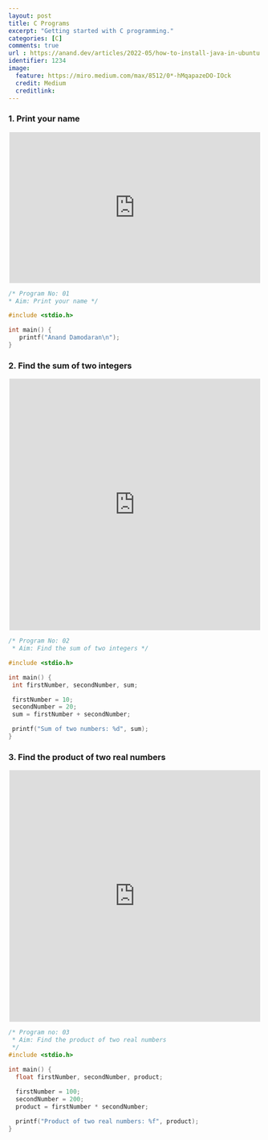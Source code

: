 ```yaml
---
layout: post
title: C Programs
excerpt: "Getting started with C programming."
categories: [C]
comments: true
url : https://anand.dev/articles/2022-05/how-to-install-java-in-ubuntu
identifier: 1234
image:
  feature: https://miro.medium.com/max/8512/0*-hMqapazeDO-IOck
  credit: Medium
  creditlink: 
---
```


### 1. Print your name

<div align="center">
    <embed src="https://www.mermaidchart.com/raw/c89a4b03-a5e4-42b3-84ca-3ceef18244f6?version=v0.1&theme=retro&format=svg" width="500" height="300"  type="image/svg+xml" />
</div>

``` c
/* Program No: 01
* Aim: Print your name */

#include <stdio.h>

int main() {
   printf("Anand Damodaran\n");
}
```

### 2. Find the sum of two integers

<div align="center">



<div align="center">
    <embed src="https://www.mermaidchart.com/raw/a40b31a3-96c4-492a-87b0-46ff0b6032ec?version=v0.1&theme=retro&format=svg " width="500" height="500"  type="image/svg+xml" />
</div>
 

</div>

``` c
/* Program No: 02
 * Aim: Find the sum of two integers */

#include <stdio.h>

int main() {
 int firstNumber, secondNumber, sum;

 firstNumber = 10;
 secondNumber = 20;
 sum = firstNumber + secondNumber;

 printf("Sum of two numbers: %d", sum);
}

```

### 3. Find the product of two real numbers



<div align="center">
    <embed src="https://www.mermaidchart.com/raw/2c801b9d-33cc-48b8-a1c4-c7adbb73a0a9?version=v0.1&theme=retro&format=svg" width="500" height="500"  type="image/svg+xml" />
</div>



``` c
/* Program no: 03
 * Aim: Find the product of two real numbers
 */
#include <stdio.h>

int main() {
  float firstNumber, secondNumber, product;
  
  firstNumber = 100;
  secondNumber = 200;
  product = firstNumber * secondNumber;

  printf("Product of two real numbers: %f", product);
}

```